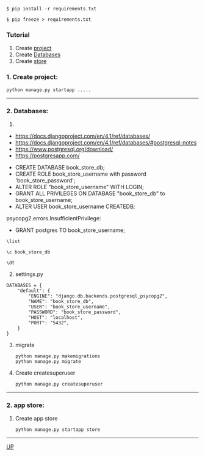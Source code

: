 ~~~shell
$ pip install -r requirements.txt
~~~
~~~shell
$ pip freeze > requirements.txt
~~~

<a name="top"></a>
### Tutorial
1. Create <a href="#project">project</a>
2. Create <a href="#Databases">Databases</a>
3. Create <a href="#store">store</a>







### 1. Create project: <a name="project"></a>
   ```
   python manage.py startapp .....
   ```
---


### 2. Databases: <a name="Databases"></a>

1.

* https://docs.djangoproject.com/en/4.1/ref/databases/
* https://docs.djangoproject.com/en/4.1/ref/databases/#postgresql-notes
* https://www.postgresql.org/download/
* https://postgresapp.com/

- CREATE DATABASE book_store_db;
- CREATE ROLE book_store_username with password 'book_store_password';
- ALTER ROLE "book_store_username" WITH LOGIN;
- GRANT ALL PRIVILEGES ON DATABASE "book_store_db" to book_store_username;
- ALTER USER book_store_username CREATEDB;

psycopg2.errors.InsufficientPrivilege:
- GRANT postgres TO book_store_username;

```shell
\list

\c book_store_db

\dt

```

2. settings.py

```
DATABASES = {
    "default": {
        "ENGINE": "django.db.backends.postgresql_psycopg2",
        "NAME": "book_store_db",
        "USER": "book_store_username",
        "PASSWORD": "book_store_password",
        "HOST": "localhost",
        "PORT": "5432",
    }
}
```

3. migrate
   ```
   python manage.py makemigrations
   python manage.py migrate
   ```
   
4. Create createsuperuser
   ```
   python manage.py createsuperuser
   ```

---




### 2. app store: <a name="store"></a>

1. Create app store
   ```
   python manage.py startapp store
   ```






---




























































<a href="#top">UP</a>